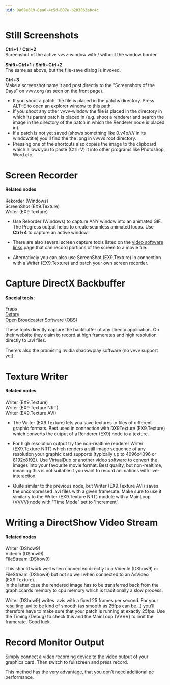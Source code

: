 ```yaml
---
uid: 9a69e819-8ea6-4c5d-807e-b283863abc4c
---
```


# Still Screenshots




**Ctrl+1** / **Ctrl+2**  
Screenshot of the active vvvv-window with / without the window border.  

**Shift+Ctrl+1** / **Shift+Ctrl+2**  
The same as above, but the file-save dialog is invoked.  

**Ctrl+3**  
Make a screenshot name it and post directly to the "Screenshots of the Days" on vvvv.org (as seen on the front page).  

* If you shoot a patch, the file is placed in the patchs directory. Press ALT+E to open an explorer window to this path.   
* If you shoot any other vvvv-window the file is placed in the directory in which its parent patch is placed in (e.g. shoot a renderer and search the image in the directory of the patch in which the Renderer node is placed in).  
* If a patch is not yet saved (shows something like 0.v4p//// in its windowtitle) you'll find the the .png in vvvvs root directory.  
* Pressing one of the shortcuts also copies the image to the clipboard which allows you to paste (Ctrl+V) it into other programs like Photoshop, Word etc.  





# Screen Recorder


#### Related nodes
<span class="node">Rekorder (Windows)</span>  
<span class="node">ScreenShot (EX9.Texture)</span>  
<span class="node">Writer (EX9.Texture)</span>  



* Use <span class="node">Rekorder (Windows)</span> to capture ANY window into an animated GIF. The <span class="pin">Progress</span> output helps to create seamless animated loops. Use **Ctrl+4** to capture an active window.   

* There are also several screen capture tools listed on the [video software links](xref:dd9d3502-6b19-4cc3-8084-4153676de9d4) page that can record portions of the screen to a movie file.   

* Alternatively you can also use <span class="node">ScreenShot (EX9.Texture)</span> in connection with a <span class="node">Writer (EX9.Texture)</span> and patch your own screen recorder.   






# Capture DirectX Backbuffer


#### Special tools:
<a href="http://www.fraps.com/" class="extURL" target="_blank">Fraps</a>  
<a href="http://www.exkode.com/home-en.html" class="extURL" target="_blank">Dxtory</a>  
<a href="http://obsproject.com/" class="extURL" target="_blank">Open Broadcaster Software (OBS)</a>  



These tools directly capture the backbuffer of any directx application. On their website they claim to record at high framerates and high resolution directly to .avi files.  

There's also the promising nvidia shadowplay software (no vvvv support yet).  





# Texture Writer


#### Related nodes
<span class="node">Writer (EX9.Texture)</span>  
<span class="node">Writer (EX9.Texture NRT)</span>  
<span class="node">Writer (EX9.Texture AVI)</span>  



* The <span class="node">Writer (EX9.Texture)</span> lets you save textures to files of different graphic formats. Best used in connection with <span class="node">DX9Texture (EX9.Texture)</span> which converts the output of a Renderer (EX9) node to a texture.   

* For high resolution output try the non-realtime renderer <span class="node">Writer (EX9.Texture NRT)</span> which renders a still image sequence of any resolution your graphic card supports (typically up to 4096x4096 or 8192x8192). Use <a href="http://www.virtualdub.org/" class="extURL" target="_blank">VirtualDub</a> or another video software to convert the images into your favourite movie format. Best quality, but non-realtime, meaning this is not suitable if you want to record animations with live-interaction.   

* Quite similar to the previous node, but <span class="node">Writer (EX9.Texture AVI)</span> saves the uncompressed .avi files with a given framerate. Make sure to use it similarly to the Writer (EX9.Texture NRT) module with a MainLoop (VVVV) node with "Time Mode" set to 'Increment'.  





# Writing a DirectShow Video Stream


#### Related nodes
<span class="node">Writer (DShow9)</span>  
<span class="node">VideoIn (DShow9)</span>  
<span class="node">FileStream (DShow9)</span>  



This should work well when connected directly to a <span class="node">VideoIn (DShow9)</span> or <span class="node">FileStream (DShow9)</span> but not so well when connected to an <span class="node">AsVideo (EX9.Texture)</span>.  
In the latter case the rendered image has to be transferred back from the graphiccards memory to cpu memory which is traditionally a slow process.   

<span class="node">Writer (DShow9)</span> writes .avis with a fixed 25 frames per second. For your resulting .avi to be kind of smooth (as smooth as 25fps can be...) you'll therefore have to make sure that your patch is running at exactly 25fps. Use the <span class="node">Timing (Debug)</span> to check this and the <span class="node">MainLoop (VVVV)</span> to limit the framerate. Good luck.  





# Record Monitor Output




Simply connect a video recording device to the video output of your graphics card. Then switch to fullscreen and press record.   

This method has the very advantage, that you don't need additional pc performance.  

